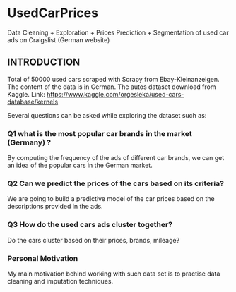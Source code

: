 # UsedCarPrices
Data Cleaning + Exploration + Prices Prediction + Segmentation of used car ads on Craigslist (German website)


## INTRODUCTION
Total of 50000 used cars scraped with Scrapy from Ebay-Kleinanzeigen. The content of the data is in German. The autos dataset download from Kaggle. Link: https://www.kaggle.com/orgesleka/used-cars-database/kernels

Several questions can be asked while exploring the dataset such as:

### Q1 what is the most popular car brands in the market (Germany) ? 
By computing the frequency of the ads of different car brands, we can get an idea of the popular cars in the German market.

### Q2 Can we predict the prices of the cars based on its criteria?
We are going to build a predictive model of the car prices based on the descriptions provided in the ads.

### Q3 How do the used cars ads cluster together? 
Do the cars cluster based on their prices, brands, mileage?

### Personal Motivation
My main motivation behind working with such data set is to practise data cleaning and imputation techniques. 




